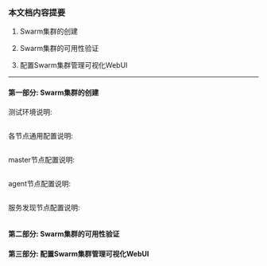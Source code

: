 ### 本文档内容提要 ###
1. Swarm集群的创建

2. Swarm集群的可用性验证

3. 配置Swarm集群管理可视化WebUI

_ _ _
#### 第一部分: Swarm集群的创建 ####
测试环境说明:
```
```

各节点通用配置说明:
```
```

master节点配置说明:
```
```

agent节点配置说明:
```
```

服务发现节点配置说明:
```
```

#### 第二部分: Swarm集群的可用性验证 ####

#### 第三部分: 配置Swarm集群管理可视化WebUI ####
